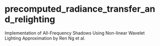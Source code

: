 # precomputed_radiance_transfer_and_relighting
Implementation of All-Frequency Shadows Using Non-linear Wavelet Lighting Approximation by Ren Ng et al.
